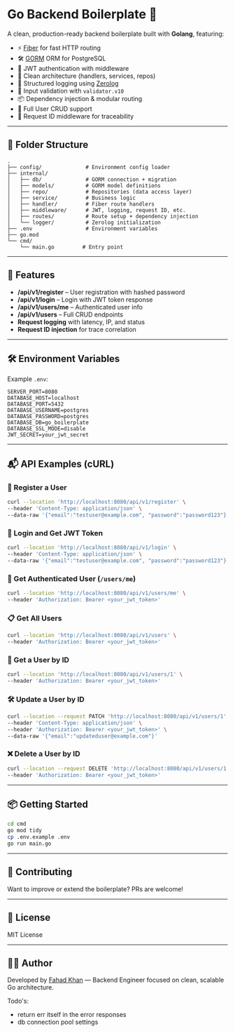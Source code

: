 # Go Backend Boilerplate 🚀

A clean, production-ready backend boilerplate built with **Golang**, featuring:

- ⚡️ [Fiber](https://github.com/gofiber/fiber) for fast HTTP routing
- 🛠 [GORM](https://gorm.io) ORM for PostgreSQL
- 🔐 JWT authentication with middleware
- 🧱 Clean architecture (handlers, services, repos)
- 🧾 Structured logging using [Zerolog](https://github.com/rs/zerolog)
- 🧪 Input validation with `validator.v10`
- 📦 Dependency injection & modular routing
- 📑 Full User CRUD support
- 🧵 Request ID middleware for traceability

---

## 📁 Folder Structure

```
.
├── config/              # Environment config loader
├── internal/
│   ├── db/              # GORM connection + migration
│   ├── models/          # GORM model definitions
│   ├── repo/            # Repositories (data access layer)
│   ├── service/         # Business logic
│   ├── handler/         # Fiber route handlers
│   ├── middleware/      # JWT, logging, request ID, etc.
│   ├── routes/          # Route setup + dependency injection
│   └── logger/          # Zerolog initialization
├── .env                 # Environment variables
├── go.mod
└── cmd/
    └── main.go         # Entry point
```

---

## 🧪 Features

- **/api/v1/register** – User registration with hashed password
- **/api/v1/login** – Login with JWT token response
- **/api/v1/users/me** – Authenticated user info
- **/api/v1/users** – Full CRUD endpoints
- **Request logging** with latency, IP, and status
- **Request ID injection** for trace correlation

---

## 🛠 Environment Variables

Example `.env`:

```env
SERVER_PORT=8080
DATABASE_HOST=localhost
DATABASE_PORT=5432
DATABASE_USERNAME=postgres
DATABASE_PASSWORD=postgres
DATABASE_DB=go_boilerplate
DATABASE_SSL_MODE=disable
JWT_SECRET=your_jwt_secret
```

---

## 📬 API Examples (cURL)

### 🔐 Register a User
```bash
curl --location 'http://localhost:8080/api/v1/register' \
--header 'Content-Type: application/json' \
--data-raw '{"email":"testuser@example.com", "password":"password123"}'
```

### 🔑 Login and Get JWT Token
```bash
curl --location 'http://localhost:8080/api/v1/login' \
--header 'Content-Type: application/json' \
--data-raw '{"email":"testuser@example.com", "password":"password123"}'
```

### 👤 Get Authenticated User (`/users/me`)
```bash
curl --location 'http://localhost:8080/api/v1/users/me' \
--header 'Authorization: Bearer <your_jwt_token>'
```

### 📋 Get All Users
```bash
curl --location 'http://localhost:8080/api/v1/users' \
--header 'Authorization: Bearer <your_jwt_token>'
```

### 📄 Get a User by ID
```bash
curl --location 'http://localhost:8080/api/v1/users/1' \
--header 'Authorization: Bearer <your_jwt_token>'
```

### 🛠️ Update a User by ID
```bash
curl --location --request PATCH 'http://localhost:8080/api/v1/users/1' \
--header 'Content-Type: application/json' \
--header 'Authorization: Bearer <your_jwt_token>' \
--data-raw '{"email":"updateduser@example.com"}'
```

### ❌ Delete a User by ID
```bash
curl --location --request DELETE 'http://localhost:8080/api/v1/users/1' \
--header 'Authorization: Bearer <your_jwt_token>'
```

---

## 📦 Getting Started

```bash
cd cmd
go mod tidy
cp .env.example .env
go run main.go
```

---

## 🤝 Contributing

Want to improve or extend the boilerplate? PRs are welcome!

---

## 📜 License

MIT License

---

## 🙋‍♂️ Author

Developed by [Fahad Khan](https://pk.linkedin.com/in/fahadkhan-dev-engineer) — Backend Engineer focused on clean, scalable Go architecture.

Todo's:
- return err itself in the error responses
- db connection pool settings